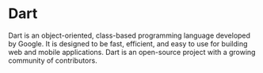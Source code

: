 # Dart 
Dart is an object-oriented, class-based programming language developed by Google. It is designed to be fast, efficient, and easy to use for building web and mobile applications. Dart is an open-source project with a growing community of contributors.

